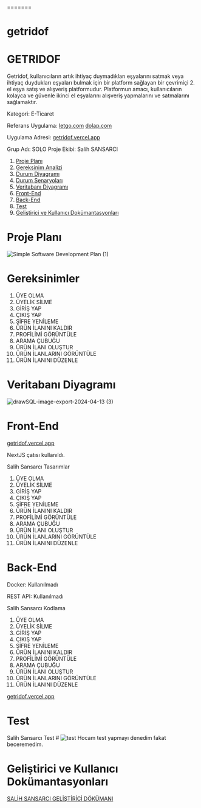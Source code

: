 
=======
# getridof
# GETRIDOF

Getridof, kullanıcıların artık ihtiyaç duymadıkları eşyalarını satmak veya ihtiyaç duydukları eşyaları bulmak için bir platform sağlayan bir çevrimiçi 2. el eşya satış ve alışveriş platformudur. Platformun amacı, kullanıcıların kolayca ve güvenle ikinci el eşyalarını alışveriş yapmalarını ve satmalarını sağlamaktır.

Kategori: E-Ticaret

Referans Uygulama: [letgo.com](https://www.letgo.com) [dolap.com](https://www.dolap.com)

Uygulama Adresi: [getridof.vercel.app](https://getridof.vercel.app)

Grup Adı: SOLO
Proje Ekibi: Salih SANSARCI

1. [Proje Planı](#proje-planı)
2. [Gereksinim Analizi](#gereksinimler)
3. [Durum Diyagramı](Durum-Diyagramı)
4. [Durum Senaryoları](Durum-Senaryoları)
5. [Veritabanı Diyagramı](Veritabanı-Diyagramı)
6. [Front-End](#Front-End)
7. [Back-End](#Back-End)
8. [Test](#Test)
9. [Geliştirici ve Kullanıcı Dokümantasyonları](#Geliştirici-ve-Kullanıcı-Dokümantasyonları)

# Proje Planı
![Simple Software Development Plan (1)](https://github.com/mutsuzsalih/getridof/assets/162748398/5f2ac464-0d92-4817-8589-8dd5ddf27700)

# Gereksinimler

1. ÜYE OLMA
2. ÜYELİK SİLME
3. GİRİŞ YAP
4. ÇIKIŞ YAP
5. ŞİFRE YENİLEME
6. ÜRÜN İLANINI KALDIR
7. PROFİLİMİ GÖRÜNTÜLE
8. ARAMA ÇUBUĞU
9. ÜRÜN İLANI OLUŞTUR
10. ÜRÜN İLANLARINI GÖRÜNTÜLE
11. ÜRÜN İLANINI DÜZENLE


# Veritabanı Diyagramı
![drawSQL-image-export-2024-04-13 (3)](https://github.com/mutsuzsalih/getridof/assets/162748398/725d9543-4ad2-429d-8e18-a960e0db4fec)


# Front-End

[getridof.vercel.app](https://getridof.vercel.app)

NextJS çatısı kullanıldı.

Salih Sansarcı Tasarımlar

1. ÜYE OLMA
2. ÜYELİK SİLME
3. GİRİŞ YAP
4. ÇIKIŞ YAP
5. ŞİFRE YENİLEME
6. ÜRÜN İLANINI KALDIR
7. PROFİLİMİ GÖRÜNTÜLE
8. ARAMA ÇUBUĞU
9. ÜRÜN İLANI OLUŞTUR
10. ÜRÜN İLANLARINI GÖRÜNTÜLE
11. ÜRÜN İLANINI DÜZENLE


# Back-End

Docker: Kullanılmadı

REST API: Kullanılmadı

Salih Sansarcı Kodlama

1. ÜYE OLMA
2. ÜYELİK SİLME
3. GİRİŞ YAP
4. ÇIKIŞ YAP
5. ŞİFRE YENİLEME
6. ÜRÜN İLANINI KALDIR
7. PROFİLİMİ GÖRÜNTÜLE
8. ARAMA ÇUBUĞU
9. ÜRÜN İLANI OLUŞTUR
10. ÜRÜN İLANLARINI GÖRÜNTÜLE
11. ÜRÜN İLANINI DÜZENLE

[getridof.vercel.app](https://getridof.vercel.app)

# Test
Salih Sansarcı Test #
![test](https://github.com/mutsuzsalih/getridof/assets/162748398/c4ba1499-805d-4659-9533-8236e7cd3a13)
Hocam test yapmayı denedim fakat beceremedim.

# Geliştirici ve Kullanıcı Dokümantasyonları

[SALİH SANSARCI GELİŞTİRİCİ DÖKÜMANI](https://salih-sansarci.gitbook.io/getridof-salih-sansarci/)

